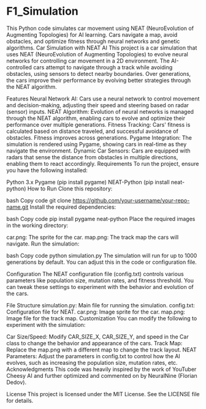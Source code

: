 # F1_Simulation
This Python code simulates car movement using NEAT (NeuroEvolution of Augmenting Topologies) for AI learning. Cars navigate a map, avoid obstacles, and optimize fitness through neural networks and genetic algorithms.
Car Simulation with NEAT AI
This project is a car simulation that uses NEAT (NeuroEvolution of Augmenting Topologies) to evolve neural networks for controlling car movement in a 2D environment. The AI-controlled cars attempt to navigate through a track while avoiding obstacles, using sensors to detect nearby boundaries. Over generations, the cars improve their performance by evolving better strategies through the NEAT algorithm.

Features
Neural Network AI: Cars use a neural network to control movement and decision-making, adjusting their speed and steering based on radar (sensor) inputs.
NEAT Algorithm: Evolution of neural networks is managed through the NEAT algorithm, enabling cars to evolve and optimize their performance over multiple generations.
Fitness Tracking: Cars' fitness is calculated based on distance traveled, and successful avoidance of obstacles. Fitness improves across generations.
Pygame Integration: The simulation is rendered using Pygame, showing cars in real-time as they navigate the environment.
Dynamic Car Sensors: Cars are equipped with radars that sense the distance from obstacles in multiple directions, enabling them to react accordingly.
Requirements
To run the project, ensure you have the following installed:

Python 3.x
Pygame (pip install pygame)
NEAT-Python (pip install neat-python)
How to Run
Clone this repository:

bash
Copy code
git clone https://github.com/your-username/your-repo-name.git
Install the required dependencies:

bash
Copy code
pip install pygame neat-python
Place the required images in the working directory:

car.png: The sprite for the car.
map.png: The track map the cars will navigate.
Run the simulation:

bash
Copy code
python simulation.py
The simulation will run for up to 1000 generations by default. You can adjust this in the code or configuration file.

Configuration
The NEAT configuration file (config.txt) controls various parameters like population size, mutation rates, and fitness threshold. You can tweak these settings to experiment with the behavior and evolution of the cars.

File Structure
simulation.py: Main file for running the simulation.
config.txt: Configuration file for NEAT.
car.png: Image sprite for the car.
map.png: Image file for the track map.
Customization
You can modify the following to experiment with the simulation:

Car Size/Speed: Modify CAR_SIZE_X, CAR_SIZE_Y, and speed in the Car class to change the behavior and appearance of the cars.
Track Map: Replace the map.png with a different map to change the track layout.
NEAT Parameters: Adjust the parameters in config.txt to control how the AI evolves, such as increasing the population size, mutation rates, etc.
Acknowledgments
This code was heavily inspired by the work of YouTuber Cheesy AI and further optimized and commented on by NeuralNine (Florian Dedov).

License
This project is licensed under the MIT License. See the LICENSE file for details.
